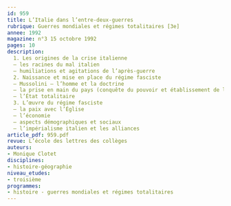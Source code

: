 ```yaml
---
id: 959
title: L’Italie dans l’entre-deux-guerres 
rubrique: Guerres mondiales et régimes totalitaires [3e]
annee: 1992
magazine: n°3 15 octobre 1992
pages: 10
description: 
  1. Les origines de la crise italienne
  – les racines du mal italien
  – humiliations et agitations de l’après-guerre
  2. Naissance et mise en place du régime fasciste
  – Mussolini – l’homme et la doctrine
  – la prise en main du pays (conquête du pouvoir et établissement de la dictature)
  – l’État totalitaire
  3. L’œuvre du régime fasciste
  – la paix avec l’Église
  – l’économie
  – aspects démographiques et sociaux
  – l’impérialisme italien et les alliances
article_pdf: 959.pdf
revue: L’école des lettres des collèges
auteurs:
- Monique Clotet
disciplines:
- histoire-géographie
niveau_etudes:
- troisième
programmes:
- histoire - guerres mondiales et régimes totalitaires
---
```


